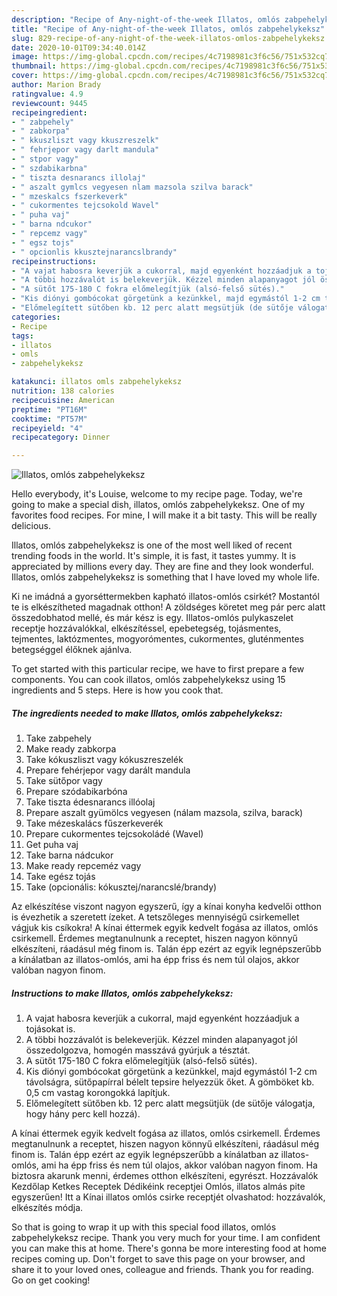 ```yaml
---
description: "Recipe of Any-night-of-the-week Illatos, omlós zabpehelykeksz"
title: "Recipe of Any-night-of-the-week Illatos, omlós zabpehelykeksz"
slug: 829-recipe-of-any-night-of-the-week-illatos-omlos-zabpehelykeksz
date: 2020-10-01T09:34:40.014Z
image: https://img-global.cpcdn.com/recipes/4c7198981c3f6c56/751x532cq70/illatos-omlos-zabpehelykeksz-recept-foto.jpg
thumbnail: https://img-global.cpcdn.com/recipes/4c7198981c3f6c56/751x532cq70/illatos-omlos-zabpehelykeksz-recept-foto.jpg
cover: https://img-global.cpcdn.com/recipes/4c7198981c3f6c56/751x532cq70/illatos-omlos-zabpehelykeksz-recept-foto.jpg
author: Marion Brady
ratingvalue: 4.9
reviewcount: 9445
recipeingredient:
- " zabpehely"
- " zabkorpa"
- " kkuszliszt vagy kkuszreszelk"
- " fehrjepor vagy darlt mandula"
- " stpor vagy"
- " szdabikarbna"
- " tiszta desnarancs illolaj"
- " aszalt gymlcs vegyesen nlam mazsola szilva barack"
- " mzeskalcs fszerkeverk"
- " cukormentes tejcsokold Wavel"
- " puha vaj"
- " barna ndcukor"
- " repcemz vagy"
- " egsz tojs"
- " opcionlis kkusztejnarancslbrandy"
recipeinstructions:
- "A vajat habosra keverjük a cukorral, majd egyenként hozzáadjuk a tojásokat is."
- "A többi hozzávalót is belekeverjük. Kézzel minden alapanyagot jól összedolgozva, homogén masszává gyúrjuk a tésztát."
- "A sütőt 175-180 C fokra előmelegítjük (alsó-felső sütés)."
- "Kis diónyi gombócokat görgetünk a kezünkkel, majd egymástól 1-2 cm távolságra, sütőpapírral bélelt tepsire helyezzük őket. A gömböket kb. 0,5 cm vastag korongokká lapítjuk."
- "Előmelegített sütőben kb. 12 perc alatt megsütjük (de sütője válogatja, hogy hány perc kell hozzá)."
categories:
- Recipe
tags:
- illatos
- omls
- zabpehelykeksz

katakunci: illatos omls zabpehelykeksz 
nutrition: 138 calories
recipecuisine: American
preptime: "PT16M"
cooktime: "PT57M"
recipeyield: "4"
recipecategory: Dinner

---
```



![Illatos, omlós zabpehelykeksz](https://img-global.cpcdn.com/recipes/4c7198981c3f6c56/751x532cq70/illatos-omlos-zabpehelykeksz-recept-foto.jpg)

Hello everybody, it's Louise, welcome to my recipe page. Today, we're going to make a special dish, illatos, omlós zabpehelykeksz. One of my favorites food recipes. For mine, I will make it a bit tasty. This will be really delicious.

Illatos, omlós zabpehelykeksz is one of the most well liked of recent trending foods in the world. It's simple, it is fast, it tastes yummy. It is appreciated by millions every day. They are fine and they look wonderful. Illatos, omlós zabpehelykeksz is something that I have loved my whole life.

Ki ne imádná a gyorséttermekben kapható illatos-omlós csirkét? Mostantól te is elkészítheted magadnak otthon! A zöldséges köretet meg pár perc alatt összedobhatod mellé, és már kész is egy. Illatos-omlós pulykaszelet receptje hozzávalókkal, elkészítéssel, epebetegség, tojásmentes, tejmentes, laktózmentes, mogyorómentes, cukormentes, gluténmentes betegséggel élőknek ajánlva.


To get started with this particular recipe, we have to first prepare a few components. You can cook illatos, omlós zabpehelykeksz using 15 ingredients and 5 steps. Here is how you cook that.

<!--inarticleads1-->

##### The ingredients needed to make Illatos, omlós zabpehelykeksz:

1. Take  zabpehely
1. Make ready  zabkorpa
1. Take  kókuszliszt vagy kókuszreszelék
1. Prepare  fehérjepor vagy darált mandula
1. Take  sütőpor vagy
1. Prepare  szódabikarbóna
1. Take  tiszta édesnarancs illóolaj
1. Prepare  aszalt gyümölcs vegyesen (nálam mazsola, szilva, barack)
1. Take  mézeskalács fűszerkeverék
1. Prepare  cukormentes tejcsokoládé (Wavel)
1. Get  puha vaj
1. Take  barna nádcukor
1. Make ready  repceméz vagy
1. Take  egész tojás
1. Take  (opcionális: kókusztej/narancslé/brandy)


Az elkészítése viszont nagyon egyszerű, így a kínai konyha kedvelői otthon is évezhetik a szeretett ízeket. A tetszőleges mennyiségű csirkemellet vágjuk kis csíkokra! A kínai éttermek egyik kedvelt fogása az illatos, omlós csirkemell. Érdemes megtanulnunk a receptet, hiszen nagyon könnyű elkészíteni, ráadásul még finom is. Talán épp ezért az egyik legnépszerűbb a kínálatban az illatos-omlós, ami ha épp friss és nem túl olajos, akkor valóban nagyon finom. 

<!--inarticleads2-->

##### Instructions to make Illatos, omlós zabpehelykeksz:

1. A vajat habosra keverjük a cukorral, majd egyenként hozzáadjuk a tojásokat is.
1. A többi hozzávalót is belekeverjük. Kézzel minden alapanyagot jól összedolgozva, homogén masszává gyúrjuk a tésztát.
1. A sütőt 175-180 C fokra előmelegítjük (alsó-felső sütés).
1. Kis diónyi gombócokat görgetünk a kezünkkel, majd egymástól 1-2 cm távolságra, sütőpapírral bélelt tepsire helyezzük őket. A gömböket kb. 0,5 cm vastag korongokká lapítjuk.
1. Előmelegített sütőben kb. 12 perc alatt megsütjük (de sütője válogatja, hogy hány perc kell hozzá).


A kínai éttermek egyik kedvelt fogása az illatos, omlós csirkemell. Érdemes megtanulnunk a receptet, hiszen nagyon könnyű elkészíteni, ráadásul még finom is. Talán épp ezért az egyik legnépszerűbb a kínálatban az illatos-omlós, ami ha épp friss és nem túl olajos, akkor valóban nagyon finom. Ha biztosra akarunk menni, érdemes otthon elkészíteni, egyrészt. Hozzávalók Kezdőlap Ketkes Receptek Dédikéink receptjei Omlós, illatos almás pite egyszerűen! Itt a Kínai illatos omlós csirke receptjét olvashatod: hozzávalók, elkészítés módja. 

So that is going to wrap it up with this special food illatos, omlós zabpehelykeksz recipe. Thank you very much for your time. I am confident you can make this at home. There's gonna be more interesting food at home recipes coming up. Don't forget to save this page on your browser, and share it to your loved ones, colleague and friends. Thank you for reading. Go on get cooking!
